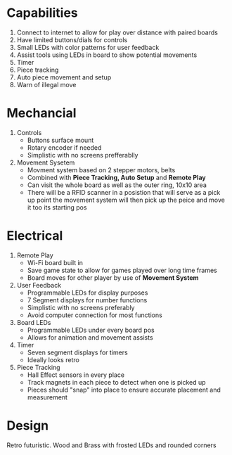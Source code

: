 # Capabilities

1. Connect to internet to allow for play over distance with paired boards
2. Have limited buttons/dials for controls
3. Small LEDs with color patterns for user feedback
4. Assist tools using LEDs in board to show potential movements
5. Timer
6. Piece tracking
7. Auto piece movement and setup
8. Warn of illegal move

# Mechancial

1. Controls
	- Buttons surface mount
	- Rotary encoder if needed
	- Simplistic with no screens prefferablly
2. Movement Sysetem
	- Movment system based on 2 stepper motors, belts
	- Combined with **Piece Tracking, Auto Setup** and **Remote Play**
	- Can visit the whole board as well as the outer ring, 10x10 area
	- There will be a RFID scanner in a posistion that will serve as a pick up point the movement system will then pick up the peice and move it too its starting pos

# Electrical

1. Remote Play
	- Wi-Fi board built in
	- Save game state to allow for games played over long time frames
	- Board moves for other player by use of **Movement System**
2. User Feedback
   - Programmable LEDs for display purposes  
   - 7 Segment displays for number functions
   - Simplistic with no screens preferably  
   - Avoid computer connection for most functions
3. Board LEDs
	- Programmable LEDs under every board pos
	- Allows for animation and movement assists
4. Timer
	- Seven segment displays for timers
	- Ideally looks retro
5. Piece Tracking
	- Hall Effect sensors in every place
	- Track magnets in each piece to detect when one is picked up
	- Pieces should "snap" into place to ensure accurate placement and measurement

# Design

Retro futuristic. Wood and Brass with frosted LEDs and rounded corners
